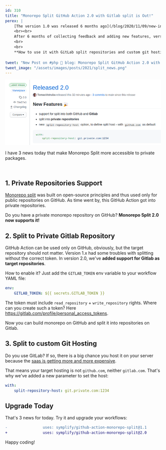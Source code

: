 ```yaml
---
id: 310
title: "Monorepo Split GitHub Action 2.0 with Gitlab split is Out!"
perex: |
    [The version 1.0 was released 6 months ago](/blog/2020/11/09/new-in-symplify-9-monorepo-split-with-github-action). Compared to its ancestors, it speed up the split from **2 minutes to 10 seconds**.
    <br><br>
    After 6 months of collecting feedback and adding new features, version 2.0 is here!
    <br>
    <br>
    **How to use it with GitLab split repositories and custom git hosting?**

tweet: "New Post on #php 🐘 blog: Monorepo Split GitHub Action 2.0 with Gitlab split is Out!"
tweet_image: "/assets/images/posts/2021/split_news.png"
---
```


<img src="/assets/images/posts/2021/split_news.png" class="img-thumbnail">

I have 3 news today that make Monorepo Split more accessible to private packages.

<br>

## 1. Private Repositories Support

[Monorepo split](https://github.com/symplify/monorepo-split-github-action) was built on open-source principles and thus used only for public repositories on GitHub. As time went by, this GitHub Action got into private repositories.

Do you have a private monorepo repository on GitHub? **Monorepo Split 2.0 now supports it!**

## 2. Split to Private Gitlab Repository

GitHub Action can be used only on GitHub, obviously, but the target repository should not matter. Version 1.x had some troubles with splitting without the correct token. In version 2.0, we've **added support for Gitlab as target repositories**.

How to enable it? Just add the `GITLAB_TOKEN` env variable to your workflow YAML file:

```yaml
env:
    GITLAB_TOKEN: ${{ secrets.GITLAB_TOKEN }}
```

The token must include `read_repository` + `write_repository` rights. Where can you create such a token? Here https://gitlab.com/profile/personal_access_tokens.

Now you can build monorepo on GitHub and split it into repositories on Gitlab.

## 3. Split to custom Git Hosting

Do you use GitLab? If so, there is a big chance you host it on your server because the [saas is getting more and more expensive](/blog/best-time-to-switch-GitLab-to-github/).

That means your target hosting is not `github.com`, neither `gitlab.com`. That's why we've added a new parameter to set the host:

```yaml
with:
    split-repository-host: git.private.com:1234
```

## Upgrade Today

That's 3 news for today. Try it and upgrade your workflows:

```diff
-                uses: symplify/github-action-monorepo-split@1.1
+                uses: symplify/github-action-monorepo-split@2.0
```

Happy coding!
